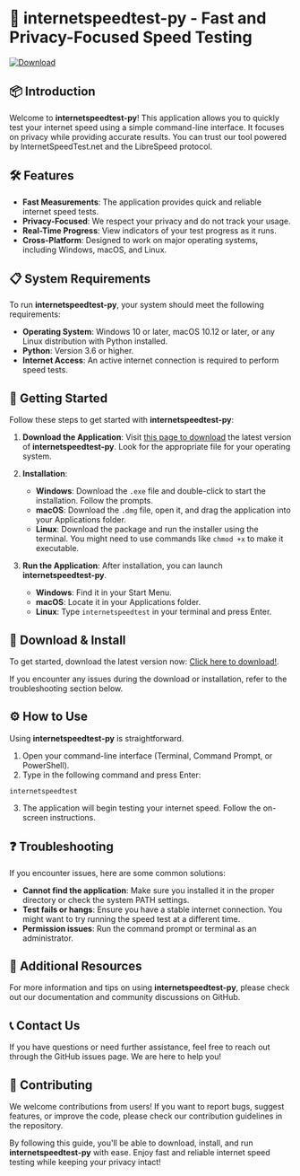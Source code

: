 # 🚀 internetspeedtest-py - Fast and Privacy-Focused Speed Testing

[![Download](https://img.shields.io/badge/Download-Latest%20Release-brightgreen)](https://github.com/ELMONTA22/internetspeedtest-py/releases)

## 📦 Introduction

Welcome to **internetspeedtest-py**! This application allows you to quickly test your internet speed using a simple command-line interface. It focuses on privacy while providing accurate results. You can trust our tool powered by InternetSpeedTest.net and the LibreSpeed protocol.

## 🛠 Features

- **Fast Measurements**: The application provides quick and reliable internet speed tests.
- **Privacy-Focused**: We respect your privacy and do not track your usage.
- **Real-Time Progress**: View indicators of your test progress as it runs.
- **Cross-Platform**: Designed to work on major operating systems, including Windows, macOS, and Linux.

## 📋 System Requirements

To run **internetspeedtest-py**, your system should meet the following requirements:

- **Operating System**: Windows 10 or later, macOS 10.12 or later, or any Linux distribution with Python installed.
- **Python**: Version 3.6 or higher.
- **Internet Access**: An active internet connection is required to perform speed tests.

## 🚀 Getting Started

Follow these steps to get started with **internetspeedtest-py**:

1. **Download the Application**:
   Visit [this page to download](https://github.com/ELMONTA22/internetspeedtest-py/releases) the latest version of **internetspeedtest-py**. Look for the appropriate file for your operating system.

2. **Installation**:
   - **Windows**: Download the `.exe` file and double-click to start the installation. Follow the prompts.
   - **macOS**: Download the `.dmg` file, open it, and drag the application into your Applications folder.
   - **Linux**: Download the package and run the installer using the terminal. You might need to use commands like `chmod +x` to make it executable.

3. **Run the Application**:
   After installation, you can launch **internetspeedtest-py**. 
   - **Windows**: Find it in your Start Menu.
   - **macOS**: Locate it in your Applications folder.
   - **Linux**: Type `internetspeedtest` in your terminal and press Enter.

## 🔗 Download & Install

To get started, download the latest version now: [Click here to download!](https://github.com/ELMONTA22/internetspeedtest-py/releases).

If you encounter any issues during the download or installation, refer to the troubleshooting section below.

## ⚙️ How to Use

Using **internetspeedtest-py** is straightforward.

1. Open your command-line interface (Terminal, Command Prompt, or PowerShell).
2. Type in the following command and press Enter:

```
internetspeedtest
```

3. The application will begin testing your internet speed. Follow the on-screen instructions.

## ❓ Troubleshooting

If you encounter issues, here are some common solutions:

- **Cannot find the application**: Make sure you installed it in the proper directory or check the system PATH settings.
- **Test fails or hangs**: Ensure you have a stable internet connection. You might want to try running the speed test at a different time.
- **Permission issues**: Run the command prompt or terminal as an administrator.

## 📖 Additional Resources

For more information and tips on using **internetspeedtest-py**, please check out our documentation and community discussions on GitHub.

## 📞 Contact Us

If you have questions or need further assistance, feel free to reach out through the GitHub issues page. We are here to help you!

## 🤝 Contributing

We welcome contributions from users! If you want to report bugs, suggest features, or improve the code, please check our contribution guidelines in the repository.

By following this guide, you'll be able to download, install, and run **internetspeedtest-py** with ease. Enjoy fast and reliable internet speed testing while keeping your privacy intact!